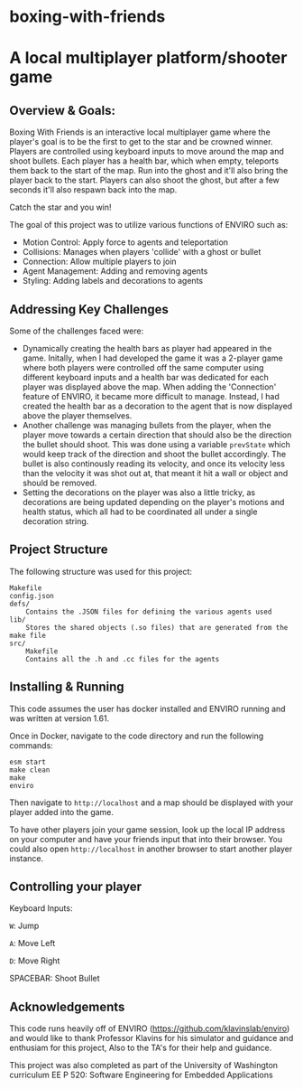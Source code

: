 # boxing-with-friends
A local multiplayer platform/shooter game
===

Overview & Goals:
---
Boxing With Friends is an interactive local multiplayer game where the player's goal is to be the first to get to the star and be crowned winner. Players are controlled using keyboard inputs to move around the map and shoot bullets. Each player has a health bar, which when empty, teleports them back to the start of the map. Run into the ghost and it'll also bring the player back to the start. Players can also shoot the ghost, but after a few seconds it'll also respawn back into the map.

Catch the star and you win!

The goal of this project was to utilize various functions of ENVIRO such as:
 - Motion Control: Apply force to agents and teleportation
 - Collisions: Manages when players 'collide' with a ghost or bullet
 - Connection: Allow multiple players to join
 - Agent Management: Adding and removing agents
 - Styling: Adding labels and decorations to agents
 

Addressing Key Challenges
---
Some of the challenges faced were:
 - Dynamically creating the health bars as player had appeared in the game. Initally, when I had developed the game it was a 2-player game where both players were controlled off the same computer using different keyboard inputs and a health bar was dedicated for each player was displayed above the map. When adding the 'Connection' feature of ENVIRO, it became more difficult to manage. Instead, I had created the health bar as a decoration to the agent that is now displayed above the player themselves. 
 - Another challenge was managing bullets from the player, when the player move towards a certain direction that should also be the direction the bullet should shoot. This was done using a variable `prevState` which would keep track of the direction and shoot the bullet accordingly. The bullet is also continously reading its velocity, and once its velocity less than the velocity it was shot out at, that meant it hit a wall or object and should be removed.
 - Setting the decorations on the player was also a little tricky, as decorations are being updated depending on the player's motions and health status, which all had to be coordinated all under a single decoration string. 

Project Structure
---
The following structure was used for this project:
```
Makefile
config.json
defs/
    Contains the .JSON files for defining the various agents used
lib/
    Stores the shared objects (.so files) that are generated from the make file
src/
    Makefile
    Contains all the .h and .cc files for the agents
```

Installing & Running
---
This code assumes the user has docker installed and ENVIRO running and was written at version 1.61.

Once in Docker, navigate to the code directory and run the following commands:
```
esm start
make clean
make 
enviro
```

Then navigate to `http://localhost` and a map should be displayed with your player added into the game.

To have other players join your game session, look up the local IP address on your computer and have your friends input that into their browser. You could also open `http://localhost` in another browser to start another player instance.

Controlling your player
---
Keyboard Inputs:

 `W`: Jump
 
 `A`: Move Left
 
 `D`: Move Right
 
 SPACEBAR: Shoot Bullet
 

Acknowledgements
---
This code runs heavily off of ENVIRO (https://github.com/klavinslab/enviro) and would like to thank Professor Klavins for his simulator and guidance and enthusiam for this project, Also to the TA's for their help and guidance. 

This project was also completed as part of the University of Washington curriculum EE P 520: Software Engineering for Embedded Applications
